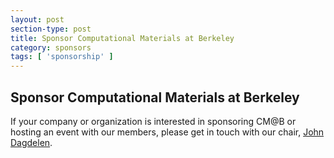 ```yaml
---
layout: post
section-type: post
title: Sponsor Computational Materials at Berkeley
category: sponsors
tags: [ 'sponsorship' ]
---
```


## Sponsor Computational Materials at Berkeley

If your company or organization is interested in sponsoring CM@B or hosting an event with our members, please get in touch with our chair, [John Dagdelen](jdagdelen@berkeley.edu).

